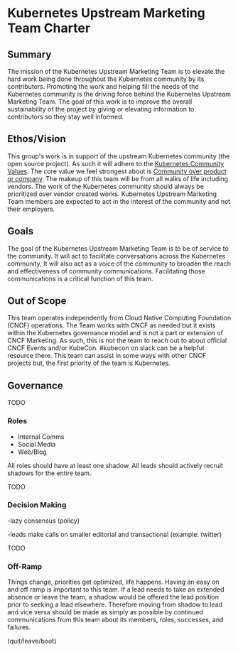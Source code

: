 # Kubernetes Upstream Marketing Team Charter

## Summary 

The mission of the Kubernetes Upstream Marketing Team is to elevate the hard work being done throughout the Kubernetes community by its contributors. Promoting the work and helping fill the needs of the Kubernetes community is the driving force behind the Kubernetes Upstream Marketing Team. The goal of this work is to improve the overall sustainability of the project by giving or elevating information to contributors so they stay well informed.

## Ethos/Vision

This group's work is in support of the upstream Kubernetes community (the open source project). As such it will adhere to the [Kubernetes Community Values](https://github.com/kubernetes/community/blob/master/values.md#kubernetes-community-values). The core value we feel strongest about is [Community over product or company](https://github.com/kubernetes/community/blob/master/values.md#community-over-product-or-company). The makeup of this team will be from all walks of life including vendors. The work of the Kubernetes community should always be prioritized over vendor created works. Kubernetes Upstream Marketing Team members are expected to act in the interest of the community and not their employers.

## Goals

The goal of the Kubernetes Upstream Marketing Team is to be of service to the community. It will act to facilitate conversations across the Kubernetes community. It will also act as a voice of the community to broaden the reach and effectiveness of community communications. Facilitating those communications is a critical function of this team.

## Out of Scope

This team operates independently from Cloud Native Computing Foundation (CNCF) operations. The Team works with CNCF as needed but it exists within the Kubernetes governance model and is not a part or extension of CNCF Marketing. As such, this is not the team to reach out to about official CNCF Events and/or KubeCon. #kubecon on slack can be a helpful resource there. This team can assist in some ways with other CNCF projects but, the first priority of the team is Kubernetes.

## Governance

TODO

### Roles

* Internal Comms
* Social Media
* Web/Blog

All roles should have at least one shadow. All leads should actively recruit shadows for the entire team.

TODO

### Decision Making

-lazy consensus (policy)

-leads make calls on smaller editorial and transactional (example: twitter)

TODO

### Off-Ramp

Things change, priorities get optimized, life happens. Having an easy on and off ramp is important to this team. If a lead needs to take an extended absence or leave the team, a shadow would be offered the lead position prior to seeking a lead elsewhere. Therefore moving from shadow to lead and vice versa should be made as simply as possible by continued communications from this team about its members, roles, successes, and failures.

(quit/leave/boot)
